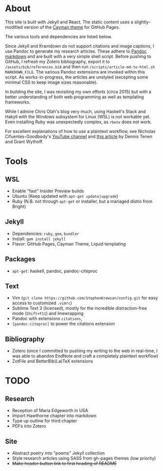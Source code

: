 About
=====

This site is built with Jekyll and React. The static content uses a slightly-
modified version of the [Cayman theme] for GitHub Pages.

The various tools and dependencies are listed below.

Since Jekyll and Kramdown do not support citations and image captions, I use Pandoc to generate my research articles. These adhere to [Pandoc markdown] and are built with a very simple shell script. Before pushing to GitHub, I refresh my Zotero bibliography, export it to `/assets/bib/references.bib` and then run `/scripts/article-md-to-html.sh MARKDOWN_FILE`. The various Pandoc extensions are invoked within this script. As works-in-progress, the articles are unstyled (excepting some minimal CSS to keep image sizes reasonable).

In building the site, I was revisiting my own efforts (circa 2015) but with a better understanding of both web programming as well as templating frameworks.

While I admire Chris Olah's blog very much, using Haskell's Stack and Hakyll with the Windows subsystem for Linux (WSL) is not workable yet. Even installing Ruby was unexpectedly complex, as `rbenv` does not work.

For excellent explanations of how to use a plaintext workflow, see Nicholas Cifuentes-Goodbody's [YouTube channel] and [this article] by Dennis Tenen and Grant Wythoff.


Tools
=====

WSL
---
* Enable "fast" Insider Preview builds
* Ubuntu (Keep updated with `apt-get update|upgrade`)
* Ruby (N.B. not through `apt-get` or installer, but a managed distro from Bright)


Jekyll
------
* Dependencies: `ruby`, `gem`, `bundler`
* Install: `gem install jekyll`
* Flavor: GitHub Pages, Cayman Theme, Liquid templating


Packages
--------
* `apt-get`: haskell, pandoc, pandoc-citeproc


Text
----
* Vim (`git clone https://github.com/StephenKrewson/config.git` for easy access to customized `.vimrc`)
* Sublime Text 3 (licensed), mostly for the incredible distraction-free mode (`Shift+F11`) and linewrapping
* Pandoc with extensions `citations`, `
* `[pandoc-citeproc]` to power the citations extension

Bibliography
------------
* Zotero (once I committed to pushing my writing to the web in real-time, I was able to abandon EndNote and craft a completely plaintext workflow)
* ZotFile and BetterBib(La)TeX extensions


TODO
====

Research
--------
* Reception of Maria Edgeworth in USA
* Import Hawthorne chapter into markdown
* Type up outline for third chapter
* PDFs into Zotero

Site
----
* Abstract poetry into "poems" Jekyll collection
* Style research articles using SASS from gh-pages themes (low priority)
* ~~Make header button link to first heading of README~~

<!-- References -->
[Cayman theme]: https://github.com/pages-themes/cayman 
[Pandoc markdown]: http://pandoc.org/MANUAL.html#pandocs-markdown
[pandoc-citeproc]: https://hackage.haskell.org/package/pandoc-citeproc
[YouTube channel]: https://www.youtube.com/channel/UCYspUZGexLdDLjHRkuERQlg/featured
[this article]: http://programminghistorian.org/lessons/sustainable-authorship-in-plain-text-using-pandoc-and-markdown
